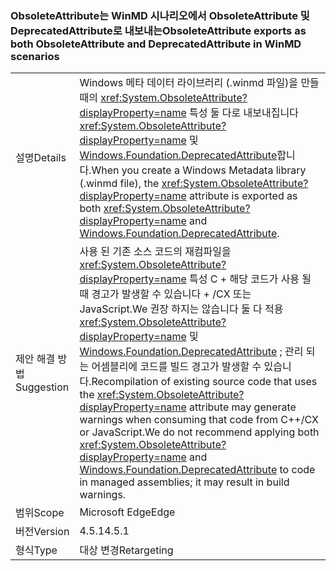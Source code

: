 ### <a name="obsoleteattribute-exports-as-both-obsoleteattribute-and-deprecatedattribute-in-winmd-scenarios"></a><span data-ttu-id="108a2-101">ObsoleteAttribute는 WinMD 시나리오에서 ObsoleteAttribute 및 DeprecatedAttribute로 내보내는</span><span class="sxs-lookup"><span data-stu-id="108a2-101">ObsoleteAttribute exports as both ObsoleteAttribute and DeprecatedAttribute in WinMD scenarios</span></span>

|   |   |
|---|---|
|<span data-ttu-id="108a2-102">설명</span><span class="sxs-lookup"><span data-stu-id="108a2-102">Details</span></span>|<span data-ttu-id="108a2-103">Windows 메타 데이터 라이브러리 (.winmd 파일)을 만들 때의 <xref:System.ObsoleteAttribute?displayProperty=name> 특성 둘 다로 내보내집니다 <xref:System.ObsoleteAttribute?displayProperty=name> 및 [Windows.Foundation.DeprecatedAttribute](https://docs.microsoft.com/uwp/api/windows.foundation.metadata.deprecatedattribute)합니다.</span><span class="sxs-lookup"><span data-stu-id="108a2-103">When you create a Windows Metadata library (.winmd file), the <xref:System.ObsoleteAttribute?displayProperty=name> attribute is exported as both <xref:System.ObsoleteAttribute?displayProperty=name> and [Windows.Foundation.DeprecatedAttribute](https://docs.microsoft.com/uwp/api/windows.foundation.metadata.deprecatedattribute).</span></span>|
|<span data-ttu-id="108a2-104">제안 해결 방법</span><span class="sxs-lookup"><span data-stu-id="108a2-104">Suggestion</span></span>|<span data-ttu-id="108a2-105">사용 된 기존 소스 코드의 재컴파일을 <xref:System.ObsoleteAttribute?displayProperty=name> 특성 C + 해당 코드가 사용 될 때 경고가 발생할 수 있습니다 + /CX 또는 JavaScript.We 권장 하지는 않습니다 둘 다 적용 <xref:System.ObsoleteAttribute?displayProperty=name> 및 [ Windows.Foundation.DeprecatedAttribute](https://docs.microsoft.com/uwp/api/windows.foundation.metadata.deprecatedattribute) ; 관리 되는 어셈블리에 코드를 빌드 경고가 발생할 수 있습니다.</span><span class="sxs-lookup"><span data-stu-id="108a2-105">Recompilation of existing source code that uses the <xref:System.ObsoleteAttribute?displayProperty=name> attribute may generate warnings when consuming that code from C++/CX or JavaScript.We do not recommend applying both <xref:System.ObsoleteAttribute?displayProperty=name> and [Windows.Foundation.DeprecatedAttribute](https://docs.microsoft.com/uwp/api/windows.foundation.metadata.deprecatedattribute) to code in managed assemblies; it may result in build warnings.</span></span>|
|<span data-ttu-id="108a2-106">범위</span><span class="sxs-lookup"><span data-stu-id="108a2-106">Scope</span></span>|<span data-ttu-id="108a2-107">Microsoft Edge</span><span class="sxs-lookup"><span data-stu-id="108a2-107">Edge</span></span>|
|<span data-ttu-id="108a2-108">버전</span><span class="sxs-lookup"><span data-stu-id="108a2-108">Version</span></span>|<span data-ttu-id="108a2-109">4.5.1</span><span class="sxs-lookup"><span data-stu-id="108a2-109">4.5.1</span></span>|
|<span data-ttu-id="108a2-110">형식</span><span class="sxs-lookup"><span data-stu-id="108a2-110">Type</span></span>|<span data-ttu-id="108a2-111">대상 변경</span><span class="sxs-lookup"><span data-stu-id="108a2-111">Retargeting</span></span>|

